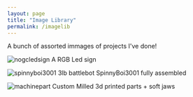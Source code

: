 ```yaml
---
layout: page
title: "Image Library"
permalink: /imagelib
---
```

A bunch of assorted immages of projects I've done!


![nogcledsign](https://github.com/user-attachments/assets/51951aea-c00a-4434-ae17-9fa52b2c69b1)
A RGB Led sign 


![spinnyboi3001](https://github.com/user-attachments/assets/57870989-40a4-4452-9da4-12ef34537e0b)
3lb battlebot SpinnyBoi3001 fully assembled


![machinepart](https://cdn.discordapp.com/attachments/956553279301619794/1342044619805950005/IMG_3009.jpg?ex=67b833f3&is=67b6e273&hm=35df64637c5f7f41d4cff23d9395001a52661070e2c96cd100b50e3ee3ac2914&)
Custom Milled 3d printed parts + soft jaws


